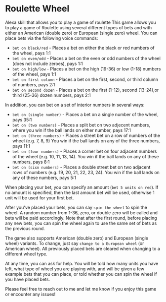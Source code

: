 # Roulette Wheel
Alexa skill that allows you to play a game of roulette
This game allows you to play a game of Roulette using several different types of bets
and with either an American (double zero) or European (single zero) wheel.
You can place bets via the following voice commands:

* `bet on black/red` - Places a bet on either the black or red numbers of the wheel, pays 1:1
* `bet on even/odd` - Places a bet on the even or odd numbers of the wheel (does not include zeroes), pays 1:1
* `bet on high/low` - Places a bet on the high (19-36) or low (1-18) numbers of the wheel, pays 1:1
* `bet on first column` - Places a bet on the first, second, or third column of numbers, pays 2:1
* `bet on second dozen` - Places a bet on the first (1-12), second (13-24),or third (25-36) dozen numbers, pays 2:1

In addition, you can bet on a set of interior numbers in several ways:

* `bet on (single number)` - Places a bet on a single number of the wheel, pays 35:1
* `bet on (two numbers)` - Places a split bet on two adjecent numbers, where you win if the ball
      lands on either number, pays 17:1
* `bet on (three numbers)` - Places a street bet on a row of numbers of the wheel (e.g. 7, 8, 9)
      You win if the ball lands on any of the three numbers, pays 11:1
* `bet on (four numbers)` - Places a corner bet on four adjacent numbers of the wheel
      (e.g. 10, 11, 13, 14). You win if the ball lands on any of these numbers, pays 8:1
* `bet on (sixn numbers)` - Places a double street bet on two adjacent rows of numbers
      (e.g. 19, 20, 21, 22, 23, 24). You win if the ball lands on any of these numbers, pays 5:1

When placing your bet, you can specify an amount (`bet 5 units on red`). If no amount is specified,
then the last amount bet will be used, otherwise 1 unit will be used for your first bet.

After you've placed your bets, you can say `spin the wheel` to spin the wheel. A random number from
1-36, zero, or double zero will be called and bets will be paid accordingly. Note that after the
first round, before placing any new bets, you can spin the wheel again to use the same set of bets
as the previous round.

The game also supports American (double zero) and European (single wheel) variants. To change, just
say `change to a European wheel` (or American wheel). All previously placed bets are cleared when
changing to a different wheel type.

At any time, you can ask for help. You will be told how many units you have left, what type of wheel
you are playing with, and will be given a few example bets that you can place, or told whether you can
spin the wheel if you have placed bets.

Please feel free to reach out to me and let me know if you enjoy this game or encounter any issues!